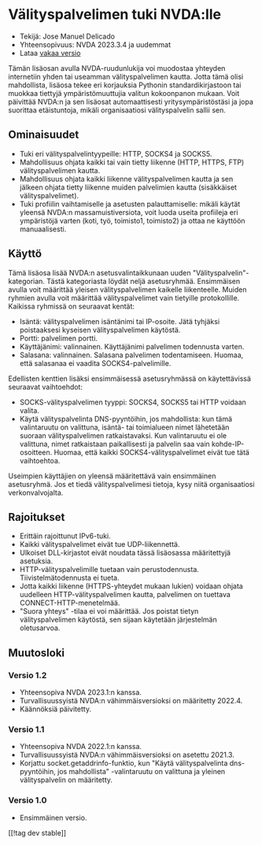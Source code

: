 # Välityspalvelimen tuki NVDA:lle #

* Tekijä: Jose Manuel Delicado
* Yhteensopivuus: NVDA 2023.3.4 ja uudemmat
* Lataa [vakaa versio][1]

Tämän lisäosan avulla NVDA-ruudunlukija voi muodostaa yhteyden internetiin
yhden tai useamman välityspalvelimen kautta. Jotta tämä olisi mahdollista,
lisäosa tekee eri korjauksia Pythonin standardikirjastoon tai muokkaa
tiettyjä ympäristömuuttujia valitun kokoonpanon mukaan. Voit päivittää
NVDA:n ja sen lisäosat automaattisesti yritysympäristöstäsi ja jopa
suorittaa etäistuntoja, mikäli organisaatiosi välityspalvelin sallii sen.

## Ominaisuudet

* Tuki eri välityspalvelintyypeille: HTTP, SOCKS4 ja SOCKS5.
* Mahdollisuus ohjata kaikki tai vain tietty liikenne (HTTP, HTTPS, FTP)
  välityspalvelimen kautta.
* Mahdollisuus ohjata kaikki liikenne välityspalvelimen kautta ja sen
  jälkeen ohjata tietty liikenne muiden palvelimien kautta (sisäkkäiset
  välityspalvelimet).
* Tuki profiilin vaihtamiselle ja asetusten palauttamiselle: mikäli käytät
  yleensä NVDA:n massamuistiversiota, voit luoda useita profiileja eri
  ympäristöjä varten (koti, työ, toimisto1, toimisto2) ja ottaa ne käyttöön
  manuaalisesti.

## Käyttö

Tämä lisäosa lisää NVDA:n asetusvalintaikkunaan uuden
"Välityspalvelin"-kategorian. Tästä kategoriasta löydät neljä
asetusryhmää. Ensimmäisen avulla voit määrittää yleisen välityspalvelimen
kaikelle liikenteelle. Muiden ryhmien avulla voit määrittää
välityspalvelimet vain tietyille protokollille. Kaikissa ryhmissä on
seuraavat kentät:

* Isäntä: välityspalvelimen isäntänimi tai IP-osoite. Jätä tyhjäksi
  poistaaksesi kyseisen välityspalvelimen käytöstä.
* Portti: palvelimen portti.
* Käyttäjänimi: valinnainen. Käyttäjänimi palvelimen todennusta varten.
* Salasana: valinnainen. Salasana palvelimen todentamiseen. Huomaa, että
  salasanaa ei vaadita SOCKS4-palvelimille.

Edellisten kenttien lisäksi ensimmäisessä asetusryhmässä on käytettävissä
seuraavat vaihtoehdot:

* SOCKS-välityspalvelimen tyyppi: SOCKS4, SOCKS5 tai HTTP voidaan valita.
* Käytä välityspalvelinta DNS-pyyntöihin, jos mahdollista: kun tämä
  valintaruutu on valittuna, isäntä- tai toimialueen nimet lähetetään
  suoraan välityspalvelimen ratkaistavaksi. Kun valintaruutu ei ole
  valittuna, nimet ratkaistaan paikallisesti ja palvelin saa vain
  kohde-IP-osoitteen. Huomaa, että kaikki SOCKS4-välityspalvelimet eivät tue
  tätä vaihtoehtoa.

Useimpien käyttäjien on yleensä määritettävä vain ensimmäinen
asetusryhmä. Jos et tiedä välityspalvelimesi tietoja, kysy niitä
organisaatiosi verkonvalvojalta.

## Rajoitukset

* Erittäin rajoittunut IPv6-tuki.
* Kaikki välityspalvelimet eivät tue UDP-liikennettä.
* Ulkoiset DLL-kirjastot eivät noudata tässä lisäosassa määritettyjä
  asetuksia.
* HTTP-välityspalvelimille tuetaan vain
  perustodennusta. Tiivistelmätodennusta ei tueta.
* Jotta kaikki liikenne (HTTPS-yhteydet mukaan lukien) voidaan ohjata
  uudelleen HTTP-välityspalvelimen kautta, palvelimen on tuettava
  CONNECT-HTTP-menetelmää.
* "Suora yhteys" -tilaa ei voi määrittää. Jos poistat tietyn
  välityspalvelimen käytöstä, sen sijaan käytetään järjestelmän oletusarvoa.

## Muutosloki

### Versio 1.2

* Yhteensopiva NVDA 2023.1:n kanssa.
* Turvallisuussyistä NVDA:n vähimmäisversioksi on määritetty 2022.4.
* Käännöksiä päivitetty.

### Versio 1.1

* Yhteensopiva NVDA 2022.1:n kanssa.
* Turvallisuussyistä NVDA:n vähimmäisversioksi on asetettu 2021.3.
* Korjattu socket.getaddrinfo-funktio, kun "Käytä välityspalvelinta
  dns-pyyntöihin, jos mahdollista" -valintaruutu on valittuna ja yleinen
  välityspalvelin on määritetty.

### Versio 1.0

* Ensimmäinen versio.

[[!tag dev stable]]

[1]: https://www.nvaccess.org/addonStore/legacy?file=proxy
